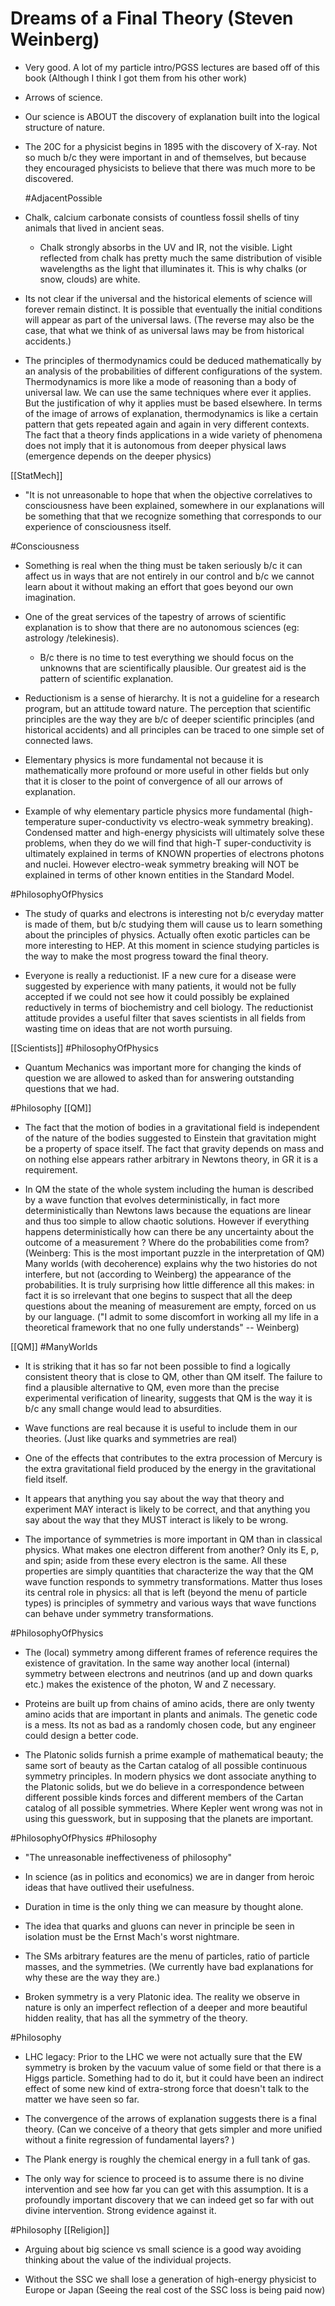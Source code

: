 # Dreams of a Final Theory (Steven Weinberg)

- Very good. A lot of my particle intro/PGSS lectures are based off of this book (Although I think I got them from his other work)

- Arrows of science.

- Our science is ABOUT the discovery of explanation built into the logical structure of nature.

- The 20C for a physicist begins in 1895 with the discovery of X-ray. Not so much b/c they were important in and of themselves, but because they encouraged physicists to believe that there was much more to be discovered.

  #AdjacentPossible

- Chalk, calcium carbonate consists of countless fossil shells of tiny animals that lived in ancient seas.
    - Chalk strongly absorbs in the UV and IR, not the visible. Light reflected from chalk has pretty much the same distribution of visible wavelengths as the light that illuminates it. This is why chalks (or snow, clouds) are white.

- Its not clear if the universal and the historical elements of science will forever remain distinct. It is possible that eventually the initial conditions will appear as part of the universal laws.
  (The reverse may also be the case, that what we think of as universal laws may be from historical accidents.)

- The principles of thermodynamics could be deduced mathematically by an analysis of the probabilities of different configurations of the system.
  Thermodynamics is more like a mode of reasoning than a body of universal law. We can use the same techniques where ever it applies. But the justification of why it applies must be based elsewhere.
  In terms of the image of arrows of explanation, thermodynamics is like a certain pattern that gets repeated again and again in very different contexts.
  The fact that a theory finds applications in a wide variety of phenomena does not imply that it is autonomous from deeper physical laws (emergence depends on the deeper physics)

[[StatMech]]

- "It is not unreasonable to hope that when the objective correlatives to consciousness have been explained, somewhere in our explanations will be something that that we recognize something that corresponds to our experience of consciousness itself. 

#Consciousness

- Something is real when the thing must be taken seriously b/c it can affect us in ways that are not entirely in our control and b/c we cannot learn about it without making an effort that goes beyond our own imagination.

- One of the great services of the tapestry of arrows of scientific explanation is to show that there are no autonomous sciences (eg: astrology /telekinesis).
  - B/c there is no time to test everything we should focus on the unknowns that are scientifically plausible. Our greatest aid is the pattern of scientific explanation.

- Reductionism is a sense of hierarchy. It is not a guideline for a research program, but an attitude toward nature. The perception that scientific principles are the way they are b/c of deeper scientific principles (and historical accidents) and all principles can be traced to one simple set of connected laws.

- Elementary physics is more fundamental not because it is mathematically more profound or more useful in other fields but only that it is closer to the point of convergence of all our arrows of explanation.

- Example of why elementary particle physics more fundamental (high-temperature super-conductivity vs electro-weak symmetry breaking). Condensed matter and high-energy physicists will ultimately solve these problems, when they do we will find that high-T super-conductivity is ultimately explained in terms of KNOWN properties of electrons photons and nuclei. However electro-weak symmetry breaking will NOT be explained in terms of other known entities in the Standard Model.

#PhilosophyOfPhysics

- The study of quarks and electrons is interesting not b/c everyday matter is made of them, but b/c studying them will cause us to learn something about the principles of physics. Actually often exotic particles can be more interesting to HEP. At this moment in science studying particles is the way to make the most progress toward the final theory.

- Everyone is really a reductionist.  IF a new cure for a disease were suggested by experience with many patients, it would not be fully accepted if we could not see how it could possibly be explained reductively in terms of biochemistry and cell biology.  The reductionist attitude provides a useful filter that saves scientists in all fields from wasting time on ideas that are not worth pursuing.

[[Scientists]] #PhilosophyOfPhysics

- Quantum Mechanics was important more for changing the kinds of question we are allowed to asked than for answering outstanding questions that we had.

#Philosophy [[QM]]

- The fact that the motion of bodies in a gravitational field is independent of the nature of the bodies suggested to Einstein that gravitation might be a property of space itself.
  The fact that gravity depends on mass and on nothing else appears rather arbitrary in Newtons theory, in GR it is a requirement.

- In QM the state of the whole system including the human is described by a wave function that evolves deterministically, in fact more deterministically than Newtons laws because the equations are linear and thus too simple to allow chaotic solutions.
  However if everything happens deterministically how can there be any uncertainty about the outcome of a measurement ? Where do the probabilities come from? (Weinberg: This is the most important puzzle in the interpretation of QM)
  Many worlds (with decoherence) explains why the two histories do not interfere, but not (according to Weinberg) the appearance of the probabilities.
  It is truly surprising how little difference all this makes: in fact it is so irrelevant that one begins to suspect that all the deep questions about the meaning of measurement are empty, forced on us by our language. ("I admit to some discomfort in working all my life in a theoretical framework that no one fully understands" -- Weinberg)

[[QM]] #ManyWorlds


- It is striking that it has so far not been possible to find a logically consistent theory that is close to QM, other than QM itself.
   The failure to find a plausible alternative to QM, even more than the precise experimental verification of linearity, suggests that QM is the way it is b/c any small change would lead to absurdities. 

- Wave functions are real because it is useful to include them in our theories. (Just like quarks and symmetries are real)

- One of the effects that contributes to the extra procession of Mercury is the extra gravitational field produced by the energy in the gravitational field itself.

- It appears that anything you say about the way that theory and experiment MAY interact is likely to be correct, and that anything you say about the way that they MUST interact is likely to be wrong.

- The importance of symmetries is more important in QM than in classical physics. What makes one electron different from another? Only its E, p, and spin; aside from these every electron is the same.
  All these properties are simply quantities that characterize the way that the QM wave function responds to symmetry transformations. Matter thus loses its central role in physics: all that is left (beyond the menu of particle types) is principles of symmetry and various ways that wave functions can behave under symmetry transformations.

#PhilosophyOfPhysics

- The (local) symmetry among different frames of reference requires the existence of gravitation.
  In the same way another local (internal) symmetry between electrons and neutrinos (and up and down quarks etc.) makes the existence of the photon, W and Z necessary.

- Proteins are built up from chains of amino acids, there are only twenty amino acids that are important in plants and animals.  The genetic code is a mess. Its not as bad as a randomly chosen code, but any engineer could design a better code.

- The Platonic solids furnish a prime example of mathematical beauty; the same sort of beauty as the Cartan catalog of all possible continuous symmetry principles.
  In modern physics we dont associate anything to the Platonic solids, but we do believe in a correspondence between different possible kinds forces and different members of the Cartan catalog of all possible symmetries. Where Kepler went wrong was not in using this guesswork, but in supposing that the planets are important.

#PhilosophyOfPhysics #Philosophy

- "The unreasonable ineffectiveness of philosophy"

- In science (as in politics and economics) we are in danger from heroic ideas that have outlived their usefulness.

- Duration in time is the only thing we can measure by thought alone.

- The idea that quarks and gluons can never in principle be seen in isolation must be the Ernst Mach's worst nightmare.

- The SMs arbitrary features are the menu of particles, ratio of particle masses, and the symmetries. (We currently have bad explanations for why these are the way they are.)

- Broken symmetry is a very Platonic idea. The reality we observe in nature is only an imperfect reflection of a deeper and more beautiful hidden reality, that has all the symmetry of the theory.

#Philosophy

- LHC legacy: Prior to the LHC we were not actually sure that the EW symmetry is broken by the vacuum value of some field or that there is a Higgs particle. Something had to do it, but it could have been an indirect effect of some new kind of extra-strong force that doesn't talk to the matter we have seen so far.

- The convergence of the arrows of explanation suggests there is a final theory. (Can we conceive of a theory that gets simpler and more unified without a finite regression of fundamental layers? )

- The Plank energy is roughly the chemical energy in a full tank of gas.

- The only way for science to proceed is to assume there is no divine intervention and see how far you can get with this assumption.
  It is a profoundly important discovery that we can indeed get so far with out divine intervention. Strong evidence against it.

#Philosophy [[Religion]]

- Arguing about big science vs small science is a good way avoiding thinking about the value of the individual projects.

- Without the SSC we shall lose a generation of high-energy physicist to Europe or Japan (Seeing the real cost of the SSC loss is being paid now)
